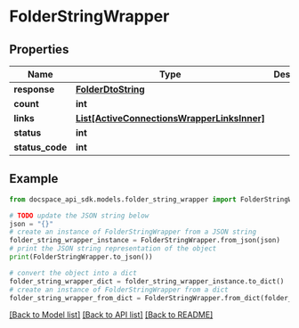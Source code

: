 # FolderStringWrapper

## Properties

Name | Type | Description | Notes
------------ | ------------- | ------------- | -------------
**response** | [**FolderDtoString**](FolderDtoString.md) |  | [optional] 
**count** | **int** |  | [optional] 
**links** | [**List[ActiveConnectionsWrapperLinksInner]**](ActiveConnectionsWrapperLinksInner.md) |  | [optional] 
**status** | **int** |  | [optional] 
**status_code** | **int** |  | [optional] 

## Example

```python
from docspace_api_sdk.models.folder_string_wrapper import FolderStringWrapper

# TODO update the JSON string below
json = "{}"
# create an instance of FolderStringWrapper from a JSON string
folder_string_wrapper_instance = FolderStringWrapper.from_json(json)
# print the JSON string representation of the object
print(FolderStringWrapper.to_json())

# convert the object into a dict
folder_string_wrapper_dict = folder_string_wrapper_instance.to_dict()
# create an instance of FolderStringWrapper from a dict
folder_string_wrapper_from_dict = FolderStringWrapper.from_dict(folder_string_wrapper_dict)
```
[[Back to Model list]](../README.md#documentation-for-models) [[Back to API list]](../README.md#documentation-for-api-endpoints) [[Back to README]](../README.md)


